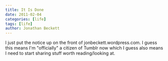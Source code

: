```yaml
---
title: It Is Done
date: 2011-02-04
categories: [life]
tags: [life]
author: Jonathan Beckett
---
```


I just put the notice up on the front of jonbeckett.wordpress.com. I guess this means I'm "officially" a citizen of Tumblr now which I guess also means I need to start sharing stuff worth reading/looking at.